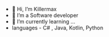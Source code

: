 - 👋 Hi, I’m Killermax
- 👀 I’m a Software developer
- 🌱 I’m currently learning ...
- languages - C# , Java, Kotlin, Python

<!---
KillerMax4299/KillerMax4299 is a ✨ special ✨ repository because its `README.md` (this file) appears on your GitHub profile.
You can click the Preview link to take a look at your changes.
--->
